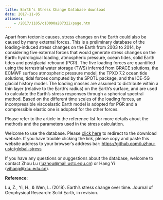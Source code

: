 ```yaml
---
title: Earth's Stress Change Database download
date: 2017-11-05
aliases:
    - /2017/1105/c10090a207322/page.htm
---
```


Apart from tectonic causes, stress changes on the Earth could also be caused by many external forces. This is a preliminary database of the loading-induced stress changes on the Earth from 2003 to 2014, by considering five external forces that would generate stress changes on the Earth: hydrological loading, atmospheric pressure, ocean tides, solid Earth tides and postglacial rebound (PGR). The five loading forces are quantified using the terrestrial water storage (TWS) inferred from GRACE solutions, the ECMWF surface atmospheric pressure model, the TPXO 7.2 ocean tide solutions, tidal forces computed by the SPOTL package, and the ICE-5G glacial history model. The loading masses are assumed to distribute within a thin layer (relative to the Earth’s radius) on the Earth’s surface, and are used to calculate the Earth’s stress responses through a spherical spectral method. Based on the different time scales of the loading forces, an incompressible viscoelastic Earth model is adopted for PGR and a compressible elastic one is adopted for the other forces.

Please refer to the article in the reference list for more details about the methods and the parameters used in the stress calculation.




Welcome to use the database. Please [click here](https://github.com/luzhou-ustc/global-stress) to redirect to the download website. If you have trouble clicking the link, please copy and paste this website address to your browser’s address bar: https://github.com/luzhou-ustc/global-stress

If you have any questions or suggestions about the database, welcome to contact Zhou Lu (<luzhou@mail.ustc.edu.cn>) or Hang Yi (<yihang@xcu.edu.cn>).


**Reference:**

Lu, Z., Yi, H., & Wen, L. (2018). Earth’s stress change over time. Journal of Geophysical Research: Solid Earth, in revision.
